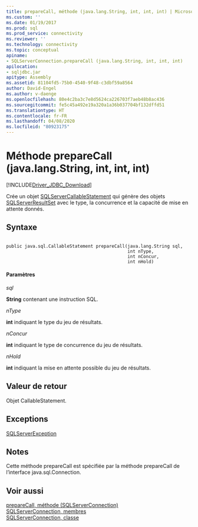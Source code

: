 ```yaml
---
title: prepareCall, méthode (java.lang.String, int, int, int) | Microsoft Docs
ms.custom: ''
ms.date: 01/19/2017
ms.prod: sql
ms.prod_service: connectivity
ms.reviewer: ''
ms.technology: connectivity
ms.topic: conceptual
apiname:
- SQLServerConnection.prepareCall (java.lang.String, int, int, int)
apilocation:
- sqljdbc.jar
apitype: Assembly
ms.assetid: 81104fd5-75b0-4540-9f48-c3dbf59a8564
author: David-Engel
ms.author: v-daenge
ms.openlocfilehash: 80e4c2ba3c7e8d5624ca226703f7aeb48b8ac436
ms.sourcegitcommit: fe5c45a492e19a320a1a36b037704bf132dffd51
ms.translationtype: HT
ms.contentlocale: fr-FR
ms.lasthandoff: 04/08/2020
ms.locfileid: "80923175"
---
```

# <a name="preparecall-method-javalangstring-int-int-int"></a>Méthode prepareCall (java.lang.String, int, int, int)
[!INCLUDE[Driver_JDBC_Download](../../../includes/driver_jdbc_download.md)]

  Crée un objet [SQLServerCallableStatement](../../../connect/jdbc/reference/sqlservercallablestatement-class.md) qui génère des objets [SQLServerResultSet](../../../connect/jdbc/reference/sqlserverresultset-class.md) avec le type, la concurrence et la capacité de mise en attente donnés.  
  
## <a name="syntax"></a>Syntaxe  
  
```  
  
public java.sql.CallableStatement prepareCall(java.lang.String sql,  
                                              int nType,  
                                              int nConcur,  
                                              int nHold)  
```  
  
#### <a name="parameters"></a>Paramètres  
 *sql*  
  
 **String** contenant une instruction SQL.  
  
 *nType*  
  
 **int** indiquant le type du jeu de résultats.  
  
 *nConcur*  
  
 **int** indiquant le type de concurrence du jeu de résultats.  
  
 *nHold*  
  
 **int** indiquant la mise en attente possible du jeu de résultats.  
  
## <a name="return-value"></a>Valeur de retour  
 Objet CallableStatement.  
  
## <a name="exceptions"></a>Exceptions  
 [SQLServerException](../../../connect/jdbc/reference/sqlserverexception-class.md)  
  
## <a name="remarks"></a>Notes  
 Cette méthode prepareCall est spécifiée par la méthode prepareCall de l’interface java.sql.Connection.  
  
## <a name="see-also"></a>Voir aussi  
 [prepareCall, méthode &#40;SQLServerConnection&#41;](../../../connect/jdbc/reference/preparecall-method-sqlserverconnection.md)   
 [SQLServerConnection, membres](../../../connect/jdbc/reference/sqlserverconnection-members.md)   
 [SQLServerConnection, classe](../../../connect/jdbc/reference/sqlserverconnection-class.md)  
  
  
